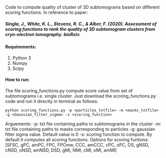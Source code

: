 Code to compute quality of cluster of 3D subtomograms based on different scoring functions. In reference to paper:
##### Singla, J., White, K. L., Stevens, R. C., & Alber, F. (2020). Assessment of scoring functions to rank the quality of 3D subtomogram clusters from cryo-electron tomography. bioRxiv.


#### Requirements:
1. Python 3
2. Numpy
3. Scipy


#### How to run:
The file scoring_functions.py compute score value from set of subtomograms i.e. single cluster.
Just download the scoring_functions.py code and run it directly in terminal as follows:

```
python scoring_functions.py -p <particles_txtfile> -m <masks_txtfile> -g <Gaussian_filter_sigma> -s <scoring_function>
```
Arguements:
-p: txt file containing paths to subtomograms in the cluster
-m: txt file containing paths to masks corresponding to particles
-g: gaussian filter sigma value. Default value is 0
-s: scoring function to compute. By default it computes all scoring functions.
Options for scoring funtions: [SFSC, gPC, amPC, FPC, FPCmw, CCC, amCCC, cPC, oPC, OS, gNSD, cNSD, oNSD, amNSD, DSD, gMI, NMI, cMI, oMI, amMI]


